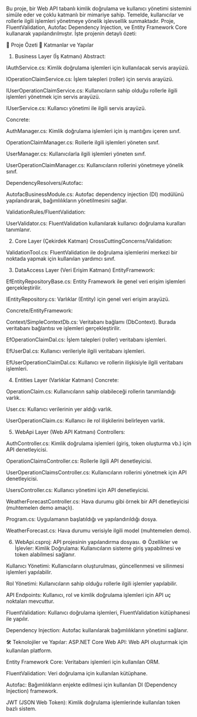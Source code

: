 Bu proje, bir Web API tabanlı kimlik doğrulama ve kullanıcı yönetimi sistemini simüle eder ve çoklu katmanlı bir mimariye sahip. Temelde, kullanıcılar ve rollerle ilgili işlemleri yönetmeye yönelik işlevsellik sunmaktadır. Proje, FluentValidation, Autofac Dependency Injection, ve Entity Framework Core kullanarak yapılandırılmıştır. İşte projenin detaylı özeti:

🎯 Proje Özeti
📂 Katmanlar ve Yapılar
1. Business Layer (İş Katmanı)
Abstract:

IAuthService.cs: Kimlik doğrulama işlemleri için kullanılacak servis arayüzü.

IOperationClaimService.cs: İşlem talepleri (roller) için servis arayüzü.

IUserOperationClaimService.cs: Kullanıcıların sahip olduğu rollerle ilgili işlemleri yönetmek için servis arayüzü.

IUserService.cs: Kullanıcı yönetimi ile ilgili servis arayüzü.

Concrete:

AuthManager.cs: Kimlik doğrulama işlemleri için iş mantığını içeren sınıf.

OperationClaimManager.cs: Rollerle ilgili işlemleri yöneten sınıf.

UserManager.cs: Kullanıcılarla ilgili işlemleri yöneten sınıf.

UserOperationClaimManager.cs: Kullanıcıların rollerini yönetmeye yönelik sınıf.

DependencyResolvers/Autofac:

AutofacBusinessModule.cs: Autofac dependency injection (DI) modülünü yapılandırarak, bağımlılıkların yönetilmesini sağlar.

ValidationRules/FluentValidation:

UserValidator.cs: FluentValidation kullanılarak kullanıcı doğrulama kuralları tanımlanır.

2. Core Layer (Çekirdek Katman)
CrossCuttingConcerns/Validation:

ValidationTool.cs: FluentValidation ile doğrulama işlemlerini merkezi bir noktada yapmak için kullanılan yardımcı sınıf.

3. DataAccess Layer (Veri Erişim Katmanı)
EntityFramework:

EfEntityRepositoryBase.cs: Entity Framework ile genel veri erişim işlemleri gerçekleştirilir.

IEntityRepository.cs: Varlıklar (Entity) için genel veri erişim arayüzü.

Concrete/EntityFramework:

Context/SimpleContextDb.cs: Veritabanı bağlamı (DbContext). Burada veritabanı bağlantısı ve işlemleri gerçekleştirilir.

EfOperationClaimDal.cs: İşlem talepleri (roller) veritabanı işlemleri.

EfUserDal.cs: Kullanıcı verileriyle ilgili veritabanı işlemleri.

EfUserOperationClaimDal.cs: Kullanıcı ve rollerin ilişkisiyle ilgili veritabanı işlemleri.

4. Entities Layer (Varlıklar Katmanı)
Concrete:

OperationClaim.cs: Kullanıcıların sahip olabileceği rollerin tanımlandığı varlık.

User.cs: Kullanıcı verilerinin yer aldığı varlık.

UserOperationClaim.cs: Kullanıcı ile rol ilişkilerini belirleyen varlık.

5. WebApi Layer (Web API Katmanı)
Controllers:

AuthController.cs: Kimlik doğrulama işlemleri (giriş, token oluşturma vb.) için API denetleyicisi.

OperationClaimsController.cs: Rollerle ilgili API denetleyicisi.

UserOperationClaimsController.cs: Kullanıcıların rollerini yönetmek için API denetleyicisi.

UsersController.cs: Kullanıcı yönetimi için API denetleyicisi.

WeatherForecastController.cs: Hava durumu gibi örnek bir API denetleyicisi (muhtemelen demo amaçlı).

Program.cs: Uygulamanın başlatıldığı ve yapılandırıldığı dosya.

WeatherForecast.cs: Hava durumu verisiyle ilgili model (muhtemelen demo).

6. WebApi.csproj: API projesinin yapılandırma dosyası.
⚙️ Özellikler ve İşlevler:
Kimlik Doğrulama: Kullanıcıların sisteme giriş yapabilmesi ve token alabilmesi sağlanır.

Kullanıcı Yönetimi: Kullanıcıların oluşturulması, güncellenmesi ve silinmesi işlemleri yapılabilir.

Rol Yönetimi: Kullanıcıların sahip olduğu rollerle ilgili işlemler yapılabilir.

API Endpoints: Kullanıcı, rol ve kimlik doğrulama işlemleri için API uç noktaları mevcuttur.

FluentValidation: Kullanıcı doğrulama işlemleri, FluentValidation kütüphanesi ile yapılır.

Dependency Injection: Autofac kullanılarak bağımlılıkların yönetimi sağlanır.

🛠️ Teknolojiler ve Yapılar:
ASP.NET Core Web API: Web API oluşturmak için kullanılan platform.

Entity Framework Core: Veritabanı işlemleri için kullanılan ORM.

FluentValidation: Veri doğrulama için kullanılan kütüphane.

Autofac: Bağımlılıkların enjekte edilmesi için kullanılan DI (Dependency Injection) framework.

JWT (JSON Web Token): Kimlik doğrulama işlemlerinde kullanılan token bazlı sistem.
